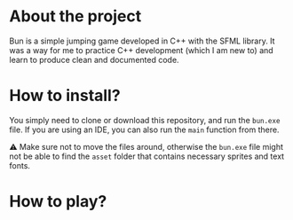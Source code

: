# About the project

Bun is a simple jumping game developed in C++ with the SFML library. 
It was a way for me to practice C++ development (which I am new to) and learn to produce clean and documented code.

# How to install?
You simply need to clone or download this repository, and run the `bun.exe` file. 
If you are using an IDE, you can also run the `main` function from there.

:warning: Make sure not to move the files around, otherwise the `bun.exe` file 
might not be able to find the `asset` folder that contains necessary sprites and text fonts.

# How to play?
